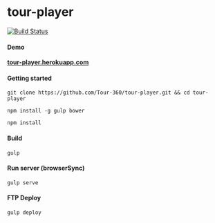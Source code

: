 tour-player
===========
[![Build Status](https://travis-ci.org/Tour-360/tour-player.svg?branch=master)](https://travis-ci.org/Tour-360/tour-player)

#### Demo
**[tour-player.herokuapp.com](http://tour-player.herokuapp.com)**

#### Getting started
```git clone https://github.com/Tour-360/tour-player.git && cd tour-player```

```npm install -g gulp bower ```

```npm install ```

#### Build
```gulp ```

#### Run server (browserSync)
```gulp serve ```

#### FTP Deploy
```gulp deploy```
